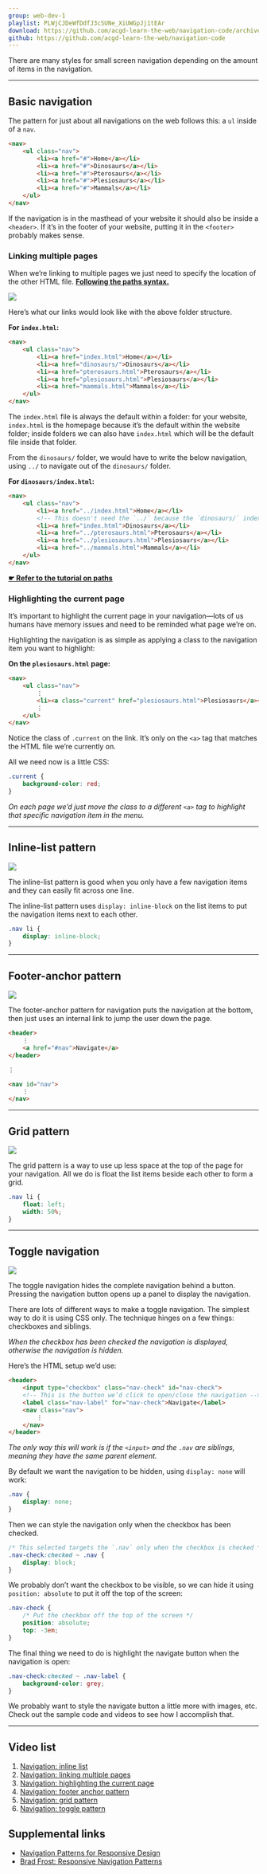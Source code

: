 ```yaml
---
group: web-dev-1
playlist: PLWjCJDeWfDdfJ3cSUNe_XiUWGpJj1tEAr
download: https://github.com/acgd-learn-the-web/navigation-code/archive/master.zip
github: https://github.com/acgd-learn-the-web/navigation-code
---
```


There are many styles for small screen navigation depending on the amount of items in the navigation.

---

## Basic navigation

The pattern for just about all navigations on the web follows this: a `ul` inside of a `nav`.

```html
<nav>
	<ul class="nav">
		<li><a href="#">Home</a></li>
		<li><a href="#">Dinosaurs</a></li>
		<li><a href="#">Pterosaurs</a></li>
		<li><a href="#">Plesiosaurs</a></li>
		<li><a href="#">Mammals</a></li>
	</ul>
</nav>
```

If the navigation is in the masthead of your website it should also be inside a `<header>`. If it’s in the footer of your website, putting it in the `<footer>` probably makes sense.

### Linking multiple pages

When we’re linking to multiple pages we just need to specify the location of the other HTML file. **[Following the paths syntax.](https://github.com/algonquindesign/resources/tree/master/paths-folders)**

![](link-paths.jpg)

Here’s what our links would look like with the above folder structure.

**For `index.html`:**

```html
<nav>
	<ul class="nav">
		<li><a href="index.html">Home</a></li>
		<li><a href="dinosaurs/">Dinosaurs</a></li>
		<li><a href="pterosaurs.html">Pterosaurs</a></li>
		<li><a href="plesiosaurs.html">Plesiosaurs</a></li>
		<li><a href="mammals.html">Mammals</a></li>
	</ul>
</nav>
```

The `index.html` file is always the default within a folder: for your website, `index.html` is the homepage because it’s the default within the website folder; inside folders we can also have `index.html` which will be the default file inside that folder.

From the `dinosaurs/` folder, we would have to write the below navigation, using `../` to navigate out of the `dinosaurs/` folder.

**For `dinosaurs/index.html`:**

```html
<nav>
	<ul class="nav">
		<li><a href="../index.html">Home</a></li>
		<!-- This doesn't need the `../` because the `dinosaurs/` index is inside the folder our file is already in -->
		<li><a href="index.html">Dinosaurs</a></li>
		<li><a href="../pterosaurs.html">Pterosaurs</a></li>
		<li><a href="../plesiosaurs.html">Plesiosaurs</a></li>
		<li><a href="../mammals.html">Mammals</a></li>
	</ul>
</nav>
```

**[☛ Refer to the tutorial on paths](/topics/paths-folders)**

### Highlighting the current page

It’s important to highlight the current page in your navigation—lots of us humans have memory issues and need to be reminded what page we’re on.

Highlighting the navigation is as simple as applying a class to the navigation item you want to highlight:

**On the `plesiosaurs.html` page:**

```html
<nav>
	<ul class="nav">
		⋮
		<li><a class="current" href="plesiosaurs.html">Plesiosaurs</a></li>
		⋮
	</ul>
</nav>
```

Notice the class of `.current` on the link. It’s only on the `<a>` tag that matches the HTML file we’re currently on.

All we need now is a little CSS:

```css
.current {
	background-color: red;
}
```

*On each page we’d just move the class to a different `<a>` tag to highlight that specific navigation item in the menu.*

---

## Inline-list pattern

![](inline-list.png)

The inline-list pattern is good when you only have a few navigation items and they can easily fit across one line.

The inline-list pattern uses `display: inline-block` on the list items to put the navigation items next to each other.

```css
.nav li {
	display: inline-block;
}
```

---

## Footer-anchor pattern

![](footer-anchor.png)

The footer-anchor pattern for navigation puts the navigation at the bottom, then just uses an internal link to jump the user down the page.

```html
<header>
	⋮
	<a href="#nav">Navigate</a>
</header>

⋮

<nav id="nav">
	⋮
</nav>
```

---

## Grid pattern

![](grid.png)

The grid pattern is a way to use up less space at the top of the page for your navigation. All we do is float the list items beside each other to form a grid.

```css
.nav li {
	float: left;
	width: 50%;
}
```

---

## Toggle navigation

![](toggle.png)

The toggle navigation hides the complete navigation behind a button. Pressing the navigation button opens up a panel to display the navigation.

There are lots of different ways to make a toggle navigation. The simplest way to do it is using CSS only. The technique hinges on a few things: checkboxes and siblings.

*When the checkbox has been checked the navigation is displayed, otherwise the navigation is hidden.*

Here’s the HTML setup we’d use:

```html
<header>
	<input type="checkbox" class="nav-check" id="nav-check">
	<!-- This is the button we’d click to open/close the navigation -->
	<label class="nav-label" for="nav-check">Navigate</label>
	<nav class="nav">
		⋮
	</nav>
</header>
```

*The only way this will work is if the `<input>` and the `.nav` are siblings, meaning they have the same parent element.*

By default we want the navigation to be hidden, using `display: none` will work:

```css
.nav {
	display: none;
}
```

Then we can style the navigation only when the checkbox has been checked.

```css
/* This selected targets the `.nav` only when the checkbox is checked */
.nav-check:checked ~ .nav {
	display: block;
}
```

We probably don’t want the checkbox to be visible, so we can hide it using `position: absolute` to put it off the top of the screen:

```css
.nav-check {
	/* Put the checkbox off the top of the screen */
	position: absolute;
	top: -3em;
}
```

The final thing we need to do is highlight the navigate button when the navigation is open:

```css
.nav-check:checked ~ .nav-label {
	background-color: grey;
}
```

We probably want to style the navigate button a little more with images, etc. Check out the sample code and videos to see how I accomplish that.

---

## Video list

1. [Navigation: inline list](https://www.youtube.com/watch?v=OmfcLL8qGO8&index=1&list=PLWjCJDeWfDdfJ3cSUNe_XiUWGpJj1tEAr)
2. [Navigation: linking multiple pages](https://www.youtube.com/watch?v=ZeMMvgCR7aU&index=2&list=PLWjCJDeWfDdfJ3cSUNe_XiUWGpJj1tEAr)
3. [Navigation: highlighting the current page](https://www.youtube.com/watch?v=l9niaFJh8Gs&index=3&list=PLWjCJDeWfDdfJ3cSUNe_XiUWGpJj1tEAr)
4. [Navigation: footer anchor pattern](https://www.youtube.com/watch?v=iExUQXBvars&index=4&list=PLWjCJDeWfDdfJ3cSUNe_XiUWGpJj1tEAr)
5. [Navigation: grid pattern](https://www.youtube.com/watch?v=WLrC4toQ4cE&index=5&list=PLWjCJDeWfDdfJ3cSUNe_XiUWGpJj1tEAr)
6. [Navigation: toggle pattern](https://www.youtube.com/watch?v=02K9uz0wJLE&index=6&list=PLWjCJDeWfDdfJ3cSUNe_XiUWGpJj1tEAr)

## Supplemental links

- [Navigation Patterns for Responsive Design](http://friendlymachine.net/posts/2012/navigation-patterns-responsive-design)
- [Brad Frost: Responsive Navigation Patterns](http://bradfrostweb.com/blog/web/responsive-nav-patterns/)

